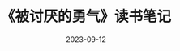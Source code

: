 ---
layout: post
title: "《被讨厌的勇气》读书笔记"
date: 2023-09-12
last_modified_at: 2023-09-12
categories: [reading]
---